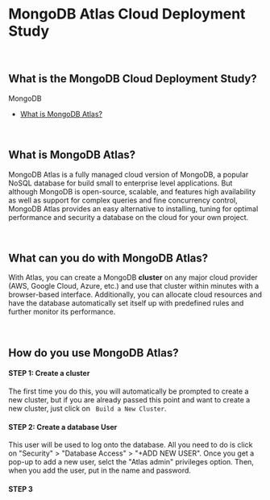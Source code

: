 # MongoDB Atlas Cloud Deployment Study

<br>

## What is the MongoDB Cloud Deployment Study?
MongoDB 

* [What is MongoDB Atlas?](#What-is-MongoDB-Atlas)

<br>

## What is MongoDB Atlas?
MongoDB Atlas is a fully managed cloud version of MongoDB, a popular NoSQL database for build small to enterprise level applications.  But although MongoDB is open-source, scalable, and features high availability as well as support for complex queries and fine concurrency control, MongoDB Atlas provides an easy alternative to installing, tuning for optimal performance and security a database on the cloud for your own project.

<br>

## What can you do with MongoDB Atlas?
With Atlas, you can create a MongoDB **cluster** on any major cloud provider (AWS, Google Cloud, Azure, etc.) and use that cluster within minutes with a browser-based interface.  Additionally, you can allocate cloud resources and have the database automatically set itself up with predefined rules and further monitor its performance.  

<br>

## How do you use MongoDB Atlas?

#### STEP 1: Create a cluster
The first time you do this, you will automatically be prompted to create a new cluster, but if you are already passed this point and want to create a new cluster, just click on ``` Build a New Cluster```.

#### STEP 2: Create a database User
This user will be used to log onto the database.  All you need to do is click on "Security" > "Database Access" > "+ADD NEW USER".  Once you get a pop-up to add a new user, selct the "Atlas admin" privileges option.   Then, when you add the user, put in the name and password.

#### STEP 3